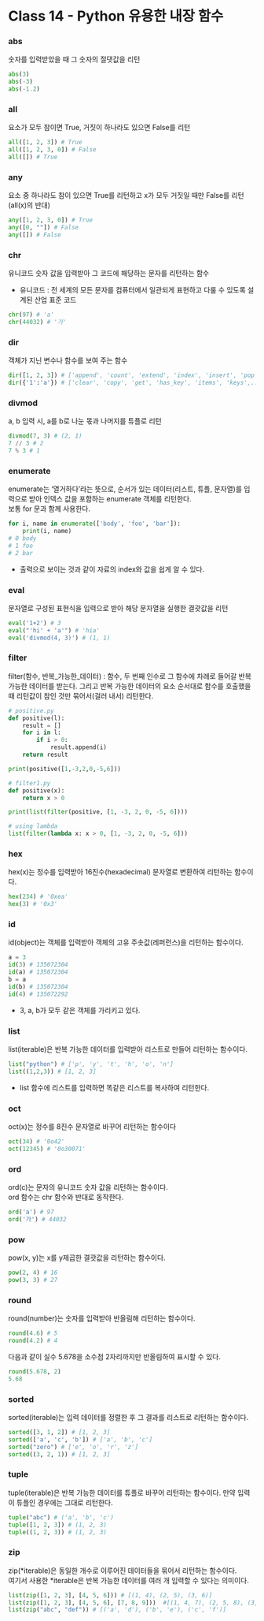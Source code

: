 # Class 14 - Python 유용한 내장 함수

### abs
숫자를 입력받았을 때 그 숫자의 절댓값을 리턴
```py
abs(3)
abs(-3)
abs(-1.2)
```

### all
요소가 모두 참이면 True, 거짓이 하나라도 있으면 False를 리턴
```py
all([1, 2, 3]) # True
all([1, 2, 3, 0]) # False
all([]) # True
```

### any
요소 중 하나라도 참이 있으면 True를 리턴하고 x가 모두 거짓일 때만 False를 리턴 (all(x)의 반대)
```py
any([1, 2, 3, 0]) # True
any([0, ""]) # False
any([]) # False
```

### chr
유니코드 숫자 값을 입력받아 그 코드에 해당하는 문자를 리턴하는 함수
- 유니코드 : 전 세계의 모든 문자를 컴퓨터에서 일관되게 표현하고 다룰 수 있도록 설계된 산업 표준 코드
```py
chr(97) # 'a'
chr(44032) # '가'
```

### dir
객체가 지닌 변수나 함수를 보여 주는 함수
```py
dir([1, 2, 3]) # ['append', 'count', 'extend', 'index', 'insert', 'pop',...]
dir({'1':'a'}) # ['clear', 'copy', 'get', 'has_key', 'items', 'keys',...]
```

### divmod
a, b 입력 시, a를 b로 나눈 몫과 나머지를 튜플로 리턴
```py
divmod(7, 3) # (2, 1)
7 // 3 # 2
7 % 3 # 1
```

### enumerate
enumerate는 ‘열거하다’라는 뜻으로, 순서가 있는 데이터(리스트, 튜플, 문자열)를 입력으로 받아 인덱스 값을 포함하는 enumerate 객체를 리턴한다.  
보통 for 문과 함께 사용한다.
```py
for i, name in enumerate(['body', 'foo', 'bar']):
    print(i, name)
# 0 body
# 1 foo
# 2 bar
```
- 출력으로 보이는 것과 같이 자료의 index와 값을 쉽게 알 수 있다.

### eval
문자열로 구성된 표현식을 입력으로 받아 해당 문자열을 실행한 결괏값을 리턴
```py
eval('1+2') # 3
eval("'hi' + 'a'") # 'hia'
eval('divmod(4, 3)') # (1, 1)
```

### filter
filter(함수, 반복_가능한_데이터) : 함수, 두 번째 인수로 그 함수에 차례로 들어갈 반복 가능한 데이터를 받는다. 그리고 반복 가능한 데이터의 요소 순서대로 함수를 호출했을 때 리턴값이 참인 것만 묶어서(걸러 내서) 리턴한다.
```py
# positive.py 
def positive(l): 
    result = [] 
    for i in l: 
        if i > 0: 
            result.append(i) 
    return result

print(positive([1,-3,2,0,-5,6]))

# filter1.py
def positive(x):
    return x > 0

print(list(filter(positive, [1, -3, 2, 0, -5, 6])))

# using lambda
list(filter(lambda x: x > 0, [1, -3, 2, 0, -5, 6]))
```

### hex
hex(x)는 정수를 입력받아 16진수(hexadecimal) 문자열로 변환하여 리턴하는 함수이다.
```py
hex(234) # '0xea'
hex(3) # '0x3'
```

### id
id(object)는 객체를 입력받아 객체의 고유 주솟값(레퍼런스)을 리턴하는 함수이다.
```py
a = 3
id(3) # 135072304
id(a) # 135072304
b = a
id(b) # 135072304
id(4) # 135072292
```
- 3, a, b가 모두 같은 객체를 가리키고 있다.

### list
list(iterable)은 반복 가능한 데이터를 입력받아 리스트로 만들어 리턴하는 함수이다.
```py
list("python") # ['p', 'y', 't', 'h', 'o', 'n']
list((1,2,3)) # [1, 2, 3]
```
- list 함수에 리스트를 입력하면 똑같은 리스트를 복사하여 리턴한다.

### oct
oct(x)는 정수를 8진수 문자열로 바꾸어 리턴하는 함수이다
```py
oct(34) # '0o42'
oct(12345) # '0o30071'
```

### ord
ord(c)는 문자의 유니코드 숫자 값을 리턴하는 함수이다.  
ord 함수는 chr 함수와 반대로 동작한다.
```py
ord('a') # 97
ord('가') # 44032
```

### pow
pow(x, y)는 x를 y제곱한 결괏값을 리턴하는 함수이다.
```py
pow(2, 4) # 16
pow(3, 3) # 27
```

### round
round(number)는 숫자를 입력받아 반올림해 리턴하는 함수이다.
```py
round(4.6) # 5
round(4.2) # 4
```
다음과 같이 실수 5.678을 소수점 2자리까지만 반올림하여 표시할 수 있다.
```py
round(5.678, 2)
5.68
```

### sorted
sorted(iterable)는 입력 데이터를 정렬한 후 그 결과를 리스트로 리턴하는 함수이다.
```py
sorted([3, 1, 2]) # [1, 2, 3]
sorted(['a', 'c', 'b']) # ['a', 'b', 'c']
sorted("zero") # ['e', 'o', 'r', 'z']
sorted((3, 2, 1)) # [1, 2, 3]
```

### tuple
tuple(iterable)은 반복 가능한 데이터를 튜플로 바꾸어 리턴하는 함수이다. 만약 입력이 튜플인 경우에는 그대로 리턴한다.
```py
tuple("abc") # ('a', 'b', 'c')
tuple([1, 2, 3]) # (1, 2, 3)
tuple((1, 2, 3)) # (1, 2, 3)
```

### zip
zip(*iterable)은 동일한 개수로 이루어진 데이터들을 묶어서 리턴하는 함수이다.  
여기서 사용한 *iterable은 반복 가능한 데이터를 여러 개 입력할 수 있다는 의미이다.  
```py
list(zip([1, 2, 3], [4, 5, 6])) # [(1, 4), (2, 5), (3, 6)]
list(zip([1, 2, 3], [4, 5, 6], [7, 8, 9]))  #[(1, 4, 7), (2, 5, 8), (3, 6, 9)]
list(zip("abc", "def")) # [('a', 'd'), ('b', 'e'), ('c', 'f')]